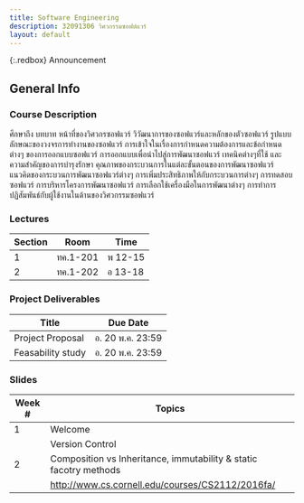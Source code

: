 ```yaml
---
title: Software Engineering
description: 32091306 วิศวกรรมซอฟต์แวร์
layout: default
---
```


{:.redbox}
Announcement


## General Info

### Course Description

ศึกษาถึง บทบาท หน้าที่ของวิศวกรซอฟแวร์ วิวัฒนาการของซอฟแวร์และหลักของตัวซอฟแวร์ รูปแบบลักษณะของวงจรการทำงานของซอฟแวร์ การเข้าใจในเรื่องการกำหนดความต้องการและข้อกำหนดต่างๆ ของการออกแบบซอฟแวร์ การออกแบบเพื่อนำไปสู่การพัฒนาซอฟแวร์ เทคนิคต่างๆที่ใช้ และความสำคัญของการบำรุงรักษา คุณภาพของกระบวนการในแต่ละขั้นตอนของการพัฒนาซอฟแวร์ แนวคิดของกระบวนการพัฒนาซอฟแวร์ต่างๆ การเพิ่มประสิทธิภาพให้กับกระบวนการต่างๆ การทดสอบซอฟแวร์ การบริหารโครงการพัฒนาซอฟแวร์ การเลือกใช้เครื่องมือในการพัฒนาต่างๆ การทำการปฏิสัมพันธ์กับผู้ใช้งานในด้านของวิศวกรรมซอฟแวร์

### Lectures

| Section | Room | Time | 
| --- | --- | --- |
| 1 | ทค.1-201 | พ 12-15 |
| 2 | ทค.1-202 | อ 13-18 |

### Project Deliverables

| Title | Due Date |
| --- | --- | 
| Project Proposal | อ. 20 พ.ค. 23:59 | 
| Feasability study | อ. 20 พ.ค. 23:59 |

### Slides

| Week # | Topics |
| --- | --- | 
| 1 | Welcome | 
| | Version Control |
| 2 | Composition vs Inheritance, immutability & static facotry methods |
| | <http://www.cs.cornell.edu/courses/CS2112/2016fa/> |
